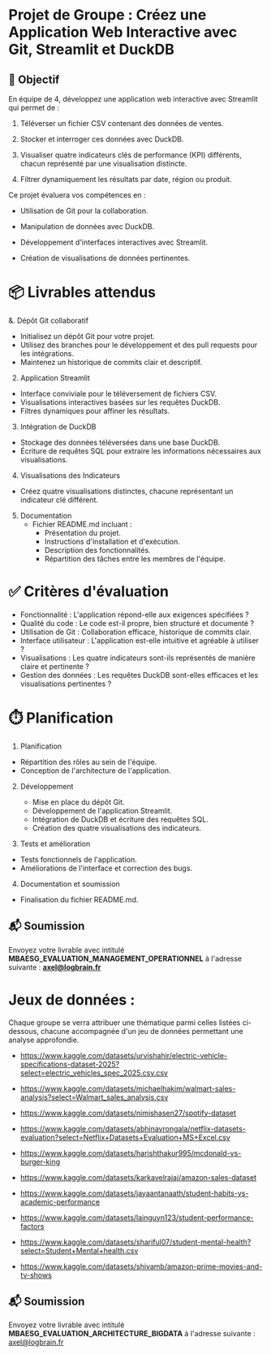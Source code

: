 # Projet de Groupe : Créez une Application Web Interactive avec Git, Streamlit et DuckDB  

## 🎯 Objectif
En équipe de 4, développez une application web interactive avec Streamlit qui permet de :

1. Téléverser un fichier CSV contenant des données de ventes.

2. Stocker et interroger ces données avec DuckDB.

3. Visualiser quatre indicateurs clés de performance (KPI) différents, chacun représenté par une visualisation distincte.

4. Filtrer dynamiquement les résultats par date, région ou produit.

Ce projet évaluera vos compétences en :

* Utilisation de Git pour la collaboration.

* Manipulation de données avec DuckDB.

* Développement d'interfaces interactives avec Streamlit.

* Création de visualisations de données pertinentes.

# 📦 Livrables attendus

&. Dépôt Git collaboratif

  * Initialisez un dépôt Git pour votre projet.
  * Utilisez des branches pour le développement et des pull requests pour les intégrations.
  * Maintenez un historique de commits clair et descriptif.

2. Application Streamlit

  * Interface conviviale pour le téléversement de fichiers CSV.
  * Visualisations interactives basées sur les requêtes DuckDB.
  * Filtres dynamiques pour affiner les résultats.

3. Intégration de DuckDB

  * Stockage des données téléversées dans une base DuckDB.
  * Écriture de requêtes SQL pour extraire les informations nécessaires aux visualisations.

4. Visualisations des Indicateurs

  * Créez quatre visualisations distinctes, chacune représentant un indicateur clé différent.
  
5. Documentation
   * Fichier README.md incluant :
       * Présentation du projet.
       * Instructions d'installation et d'exécution.
       * Description des fonctionnalités.
       * Répartition des tâches entre les membres de l'équipe.

# ✅ Critères d'évaluation
* Fonctionnalité : L'application répond-elle aux exigences spécifiées ?
* Qualité du code : Le code est-il propre, bien structuré et documenté ?
* Utilisation de Git : Collaboration efficace, historique de commits clair.
* Interface utilisateur : L'application est-elle intuitive et agréable à utiliser ?
* Visualisations : Les quatre indicateurs sont-ils représentés de manière claire et pertinente ?
* Gestion des données : Les requêtes DuckDB sont-elles efficaces et les visualisations pertinentes ?

# ⏱️ Planification
1. Planification
  * Répartition des rôles au sein de l'équipe.
  * Conception de l'architecture de l'application.

2. Développement
   * Mise en place du dépôt Git.
   * Développement de l'application Streamlit.
   * Intégration de DuckDB et écriture des requêtes SQL.
   * Création des quatre visualisations des indicateurs.

3. Tests et amélioration 

  * Tests fonctionnels de l'application.
  * Améliorations de l'interface et correction des bugs.

4. Documentation et soumission
  * Finalisation du fichier README.md.

## 📬 Soumission
Envoyez votre livrable avec intitulé **MBAESG_EVALUATION_MANAGEMENT_OPERATIONNEL** à l'adresse suivante : **axel@logbrain.fr**

# Jeux de données :

Chaque groupe se verra attribuer une thématique parmi celles listées ci-dessous, chacune accompagnée d'un jeu de données permettant une analyse approfondie.  

* https://www.kaggle.com/datasets/urvishahir/electric-vehicle-specifications-dataset-2025?select=electric_vehicles_spec_2025.csv.csv

* https://www.kaggle.com/datasets/michaelhakim/walmart-sales-analysis?select=Walmart_sales_analysis.csv

* https://www.kaggle.com/datasets/nimishasen27/spotify-dataset

* https://www.kaggle.com/datasets/abhinavrongala/netflix-datasets-evaluation?select=Netflix+Datasets+Evaluation+MS+Excel.csv

* https://www.kaggle.com/datasets/harishthakur995/mcdonald-vs-burger-king

* https://www.kaggle.com/datasets/karkavelrajaj/amazon-sales-dataset

* https://www.kaggle.com/datasets/jayaantanaath/student-habits-vs-academic-performance

* https://www.kaggle.com/datasets/lainguyn123/student-performance-factors

* https://www.kaggle.com/datasets/shariful07/student-mental-health?select=Student+Mental+health.csv

* https://www.kaggle.com/datasets/shivamb/amazon-prime-movies-and-tv-shows


## 📬 Soumission
Envoyez votre livrable avec intitulé **MBAESG_EVALUATION_ARCHITECTURE_BIGDATA** à l'adresse suivante : axel@logbrain.fr

